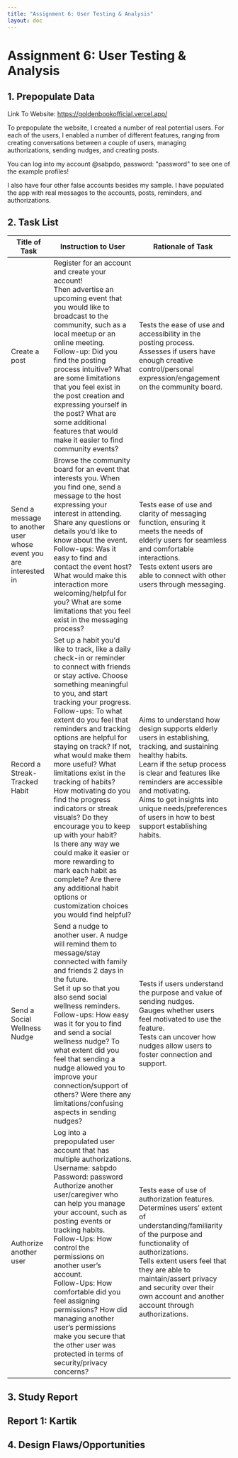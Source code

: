 ```yaml
---
title: "Assignment 6: User Testing & Analysis"
layout: doc
---
```


# Assignment 6: User Testing & Analysis

## 1. Prepopulate Data

Link To Website: https://goldenbookofficial.vercel.app/

To prepopulate the website, I created a number of real potential users. For each of the users, I enabled a number of different features, ranging from creating conversations between a couple of users, managing authorizations, sending nudges, and creating posts.

You can log into my account @sabpdo, password: "password" to see one of the example profiles!

I also have four other false accounts besides my sample. I have populated the app with real messages to the accounts, posts, reminders, and authorizations. 

## 2. Task List
<table>
    <thead>
        <tr>
            <th>Title of Task</th>
            <th>Instruction to User</th>
            <th>Rationale of Task</th>
        </tr>
    </thead>
    <tbody>
        <tr>
            <td>Create a post</td>
            <td>
                Register for an account and create your account! <br>
                Then advertise an upcoming event that you would like to broadcast to the community, such as a local meetup or an online meeting. <br>
                Follow-up: Did you find the posting process intuitive? What are some limitations that you feel exist in the post creation and expressing yourself in the post? What are some additional features that would make it easier to find community events?
            </td>
            <td>
                Tests the ease of use and accessibility in the posting process. <br>
                Assesses if users have enough creative control/personal expression/engagement on the community board.
            </td>
        </tr>
        <tr>
            <td>Send a message to another user whose event you are interested in</td>
            <td>
                Browse the community board for an event that interests you. When you find one, send a message to the host expressing your interest in attending. Share any questions or details you’d like to know about the event. <br>
                Follow-ups: Was it easy to find and contact the event host? What would make this interaction more welcoming/helpful for you? What are some limitations that you feel exist in the messaging process?
            </td>
            <td>
                Tests ease of use and clarity of messaging function, ensuring it meets the needs of elderly users for seamless and comfortable interactions. <br>
                Tests extent users are able to connect with other users through messaging.
            </td>
        </tr>
        <tr>
            <td>Record a Streak-Tracked Habit</td>
            <td>
                Set up a habit you'd like to track, like a daily check-in or reminder to connect with friends or stay active. Choose something meaningful to you, and start tracking your progress. <br>
                Follow-ups: To what extent do you feel that reminders and tracking options are helpful for staying on track? If not, what would make them more useful? What limitations exist in the tracking of habits? <br>
                How motivating do you find the progress indicators or streak visuals? Do they encourage you to keep up with your habit? <br>
                Is there any way we could make it easier or more rewarding to mark each habit as complete? Are there any additional habit options or customization choices you would find helpful?
            </td>
            <td>
                Aims to understand how design supports elderly users in establishing, tracking, and sustaining healthy habits. <br>
                Learn if the setup process is clear and features like reminders are accessible and motivating. <br>
                Aims to get insights into unique needs/preferences of users in how to best support establishing habits.
            </td>
        </tr>
        <tr>
            <td>Send a Social Wellness Nudge</td>
            <td>
                Send a nudge to another user. A nudge will remind them to message/stay connected with family and friends 2 days in the future. <br>
                Set it up so that you also send social wellness reminders. <br>
                Follow-ups: How easy was it for you to find and send a social wellness nudge? To what extent did you feel that sending a nudge allowed you to improve your connection/support of others? Were there any limitations/confusing aspects in sending nudges?
            </td>
            <td>
                Tests if users understand the purpose and value of sending nudges. <br>
                Gauges whether users feel motivated to use the feature. <br>
                Tests can uncover how nudges allow users to foster connection and support.
            </td>
        </tr>
        <tr>
            <td>Authorize another user</td>
            <td>
                Log into a prepopulated user account that has multiple authorizations. <br>
                Username: sabpdo <br>
                Password: password <br>
                Authorize another user/caregiver who can help you manage your account, such as posting events or tracking habits. <br>
                Follow-Ups: How control the permissions on another user’s account. <br>
                Follow-Ups: How comfortable did you feel assigning permissions? How did managing another user’s permissions make you secure that the other user was protected in terms of security/privacy concerns?
            </td>
            <td>
                Tests ease of use of authorization features. <br>
                Determines users’ extent of understanding/familiarity of the purpose and functionality of authorizations. <br>
                Tells extent users feel that they are able to maintain/assert privacy and security over their own account and another account through authorizations.
            </td>
        </tr>
    </tbody>
</table>

## 3. Study Report

## Report 1: Kartik




## 4. Design Flaws/Opportunities

